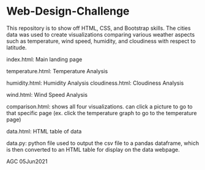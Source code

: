 # Web-Design-Challenge

This repository is to show off HTML, CSS, and Bootstrap skills. The cities data was used to create visualizations comparing various weather aspects such as temperature, wind speed, humidity, and cloudiness with respect to latitude.

index.html: Main landing page

temperature.html: Temperature Analysis

humidity.html: Humidity Analysis
cloudiness.html: Cloudiness Analysis

wind.html: Wind Speed Analysis

comparison.html: shows all four visualizations. can click a picture to go to that specific page (ex. click the temperature graph to go to the temperature page)

data.html: HTML table of data

data.py: python file used to output the csv file to a pandas dataframe, which is then converted to an HTML table for display on the data webpage.

AGC 05Jun2021
